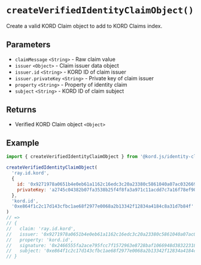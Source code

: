 # `createVerifiedIdentityClaimObject()`

Create a valid KORD Claim object to add to KORD Claims index.

## Parameters

- `claimMessage` `<String>` - Raw claim value
- `issuer` `<Object>` - Claim issuer data object
- `issuer.id` `<String>` - KORD ID of claim issuer
- `issuer.privateKey` `<String>` - Private key of claim issuer
- `property` `<String>` - Property of identity claim
- `subject` `<String>` - KORD ID of claim subject

## Returns

- Verified KORD Claim object `<Object>`

## Example

```js
import { createVerifiedIdentityClaimObject } from '@kord.js/identity-claims'

createVerifiedIdentityClaimObject(
  'ray.id.kord',
  {
    id: '0x9271978a0651b4e0eb61a1162c16edc3c20a23380c5861040a07ac0326693895',
    privateKey: 'a2745c04382b07fa3538b25f4f8fa3a971c11acdd7c7a16f78ef90f7bccd3fb4',
  },
  'kord.id',
  '0xe864f1c2c17d143cfbc1ae68f2977e0068a2b13342f12834a4184c8a31d7b84f'
)
// =>
// {
//   claim: 'ray.id.kord',
//   issuer: '0x9271978a0651b4e0eb61a1162c16edc3c20a23380c5861040a07ac0326693895',
//   property: 'kord.id',
//   signature: '0x2466555fa2ace795fcc7f1572963e8728baf1066948d3832231834efddae703c1b85715c34b5ac0a1517b364aeff7fc144ef9136b8df45e27fdd595682fdbe8b00',
//   subject: '0xe864f1c2c17d143cfbc1ae68f2977e0068a2b13342f12834a4184c8a31d7b84f',
// }
```
